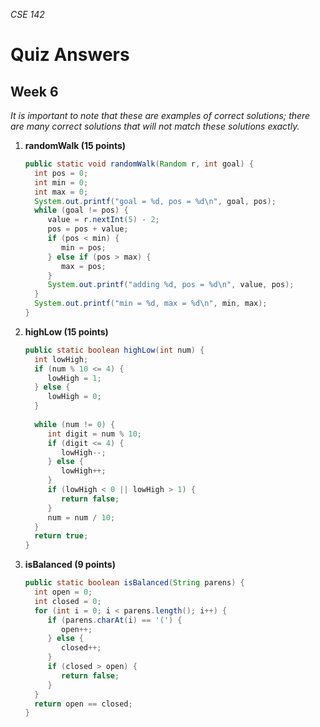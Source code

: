 _CSE 142_
# Quiz Answers
## Week 6
_It is important to note that these are examples of correct solutions; there are many correct solutions that will not match these solutions exactly._

1. __randomWalk (15 points)__

	```java
	public static void randomWalk(Random r, int goal) {
	  int pos = 0;
	  int min = 0;
	  int max = 0;
	  System.out.printf("goal = %d, pos = %d\n", goal, pos);
	  while (goal != pos) {
	     value = r.nextInt(5) - 2;
	     pos = pos + value; 
	     if (pos < min) {
	        min = pos;
	     } else if (pos > max) {
	        max = pos;
	     }
	     System.out.printf("adding %d, pos = %d\n", value, pos);
	  }
	  System.out.printf("min = %d, max = %d\n", min, max);
	}
	```

2. __highLow (15 points)__

	```java
	public static boolean highLow(int num) { 
	  int lowHigh;
	  if (num % 10 <= 4) {
	     lowHigh = 1;
	  } else {
	     lowHigh = 0;
	  }      
	  
	  while (num != 0) {
	     int digit = num % 10;
	     if (digit <= 4) {
	        lowHigh--;
	     } else {
	        lowHigh++;
	     }
	     if (lowHigh < 0 || lowHigh > 1) {
	        return false;
	     }
	     num = num / 10;	
	  }
	  return true;
	}
	```

3. __isBalanced (9 points)__

	```java
	public static boolean isBalanced(String parens) {
	  int open = 0;
	  int closed = 0;
	  for (int i = 0; i < parens.length(); i++) {
	     if (parens.charAt(i) == '(') {
	        open++;
	     } else {
	        closed++;
	     }	     
	     if (closed > open) {
	        return false;
	     }
	  }  
	  return open == closed;
	}
	```
